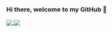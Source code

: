 ### Hi there, welcome to my GitHub 👋

<!--
**Samkist/samkist** is a ✨ _special_ ✨ repository because its `README.md` (this file) appears on your GitHub profile.

Here are some ideas to get you started:

- 🔭 I’m currently working on ...
- 🌱 I’m currently learning ...
- 👯 I’m looking to collaborate on ...
- 🤔 I’m looking for help with ...
- 💬 Ask me about ...
- 📫 How to reach me: ...
- 😄 Pronouns: ...
- ⚡ Fun fact: ...
-->

<a href="https://github.com/Samkist">
    <img align="center" src="https://github-readme-stats.vercel.app/api?username=samkist&count_private=true&theme=dark)">
  </a>
<a href="https://github.com/Samkist">
    <img align="center" src="https://github-readme-stats.vercel.app/api/top-langs/?username=WillFP&layout=compact&theme=dark">
  </a>
